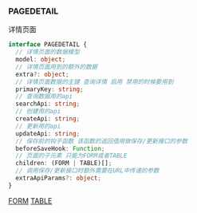 

### PAGEDETAIL

详情页面

```ts
interface PAGEDETAIL {
  // 详情页面的数据模型
  model: object;
  // 详情页面用到的额外的数据
  extra?: object;
  // 详情页面数据的主键 查询详情 启用 禁用的时候要用到
  primaryKey: string;
  // 查询数据用的api
  searchApi: string;
  // 创建用的api
  createApi: string;
  // 更新用的api
  updateApi: string;
  // 保存前的钩子函数 该函数的返回值用做保存/更新接口的参数
  beforeSaveHook: Function;
  // 页面的子元素 只能为FORM或者TABLE
  children: (FORM | TABLE)[];
  // 调用保存/更新接口时额外需要在URL中传递的参数
  extraApiParams?: object;
}
```
[FORM](/#/Alement%20Schema/Alement%20Form) [TABLE](/#/Alement%20Schema/Alement%20Table) 